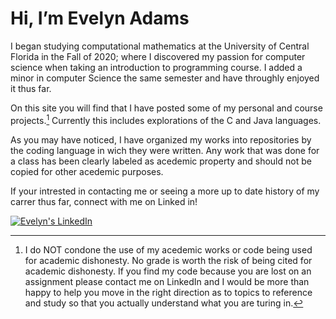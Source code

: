 # Hi, I’m Evelyn Adams
I began studying computational mathematics at the University of Central Florida in the Fall of 2020; where I discovered my passion for computer science when taking an introduction to programming course. I added a minor in computer Science the same semester and have throughly enjoyed it thus far.  

On this site you will find that I have posted some of my personal and course projects.[^1]  Currently this includes explorations of the C and Java languages.  



As you may have noticed, I have organized my works into repositories by the coding language in wich they were written. Any work that was done for a class has been clearly labeled as acedemic property and should not be copied for other acedemic purposes. 

If your intrested in contacting me or seeing a more up to date history of my carrer thus far, connect with me on Linked in!  
<!--- just [![not shown text](badgeURL)](destinationURL) --->
[![Evelyn's LinkedIn](https://img.shields.io/badge/LinkedIn-0077B5?style=for-the-badge&logo=linkedin&logoColor=white)](https://www.linkedin.com/in/evelynadams)

             













[^1]: I do NOT condone the use of my acedemic works or code being used for academic dishonesty. No grade is worth the risk of being cited for academic dishonesty. If you find my code because you are lost on an assignment please contact me on LinkedIn and I would be more than happy to help you move in the right direction as to topics to reference and study so that you actually understand what you are turing in.

<!---
EvelynAdams/EvelynAdams is a ✨ special ✨ repository because its `README.md` (this file) appears on your GitHub profile.
You can click the Preview link to take a look at your changes.
--->
